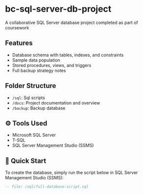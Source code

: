 # bc-sql-server-db-project
A collaborative SQL Server database project completed as part of coursework

## Features

- Database schema with tables, indexes, and constraints
- Sample data population
- Stored procedures, views, and triggers
- Full backup strategy notes

## Folder Structure

- `/sql`: Sql scripts
- `/docs`: Project documentation and overview
- `/backup`: Backup database

## ⚙️ Tools Used

- Microsoft SQL Server
- T-SQL
- SQL Server Management Studio (SSMS)
## 🚀 Quick Start

To create the database, simply run the script below in SQL Server Management Studio (SSMS):

```sql
-- file: /sql/full-database-script.sql
